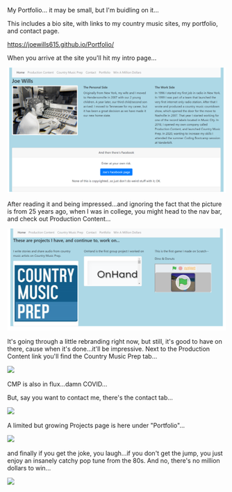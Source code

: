 My Portfolio...
it may be small, but I'm buidling on it...

This includes a bio site, with links to my country music sites, 
my portfolio, and contact page.

https://joewills615.github.io/Portfolio/

When you arrive at the site you'll hit my intro page...

<img src="./assests/portfolio_main_page.PNG">

After reading it and being impressed...and ignoring the fact that the 
picture is from 25 years ago, when I was in college, you might head to 
the nav bar, and check out Production Content...

<img src=".\assests\portfolio_projects_page.PNG">

It's going through a little rebranding right now, but still, 
it's good to have on there, cause when it's done...it'll
be impressive. Next to the Production Content link you'll
find the Country Music Prep tab...

<img src=".assests/portfolio_cmp_page.PNG">

CMP is also in flux...damn COVID...

But, say you want to contact me, there's the contact tab...

<img src=".assests.portfolio_contact_page.PNG">

A limited but growing Projects page is here under "Portfolio"...

<img src=".assests.portfolio_projects_page.PNG">

and finally if you get the joke, you laugh...if you 
don't get the jump, you just enjoy an insanely catchy 
pop tune from the 80s. And no, there's no million dollars to win...

<img src=".assests.portfolio_milliondollar_page.PNG">
